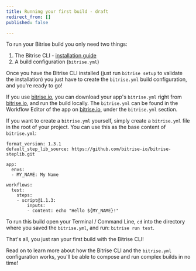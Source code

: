 ```yaml
---
title: Running your first build - draft
redirect_from: []
published: false

---
```

To run your Bitrise build you only need two things:

1. The Bitrise CLI - [installation guide](/bitrise-cli/installation/)
2. A build configuration (`bitrise.yml`)

Once you have the Bitrise CLI installed (just run `bitrise setup` to validate the installation) you just have to create the `bitrise.yml` build configuration, and you're ready to go!

If you use [bitrise.io](https://www.bitrise.io), you can download your app's `bitrise.yml` right from [bitrise.io](https://www.bitrise.io), and run the build locally. The `bitrise.yml` can be found in the Workflow Editor of the app on [bitrise.io](https://www.bitrise.io), under the `bitrise.yml` section.

If you want to create a `bitrise.yml` yourself, simply create a `bitrise.yml` file in the root of your project. You can use this as the base content of `bitrise.yml`:

    format_version: 1.3.1
    default_step_lib_source: https://github.com/bitrise-io/bitrise-steplib.git
    
    app:
      envs:
      - MY_NAME: My Name
    
    workflows:
      test:
        steps:
        - script@1.1.3:
            inputs:
            - content: echo "Hello ${MY_NAME}!"

To run this build open your Terminal / Command Line, `cd` into the directory where you saved the `bitrise.yml`, and run: `bitrise run test`.

That's all, you just ran your first build with the Bitrise CLI!

Read on to learn more about how the Bitrise CLI and the `bitrise.yml` configuration works, you'll be able to compose and run complex builds in no time!